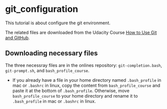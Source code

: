 # git_configuration

This tutorial is about configure the git environment.

The related files are downloaded from the Udacity Course [How to Use Git and GitHub](https://www.udacity.com/course/how-to-use-git-and-github--ud775).

## Downloading necessary files

The three necessray files are in the onlines repository: `git-completion.bash`, `git-prompt.sh`, and `bash_profile_course`.

* If you already have a file in your home directory named `.bash_profile` in mac or `.bashrc` in linux, copy the content from `bash_profile_course` and paste it at the bottom of `.bash_profile`. Otherwise, move `bash_profile_course` to your home directory and rename it to `.bash_profile` in mac or `.bashrc` in linux.